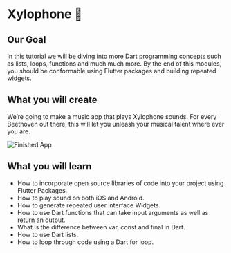# Xylophone 🎹

## Our Goal

In this tutorial we will be diving into more Dart programming concepts such as lists, loops, functions and much much more. By the end of this modules, you should be conformable using Flutter packages and building repeated widgets.


## What you will create

We’re going to make a music app that plays Xylophone sounds. For every Beethoven out there, this will let you unleash your musical talent where ever you are. 

![Finished App](https://github.com/londonappbrewery/Images/blob/master/xylophone-flutter.png)

## What you will learn

- How to incorporate open source libraries of code into your project using Flutter Packages.
- How to play sound on both iOS and Android.
- How to generate repeated user interface Widgets.
- How to use Dart functions that can take input arguments as well as return an output.
- What is the difference between var, const and final in Dart.
- How to use Dart lists.
- How to loop through code using a Dart for loop.